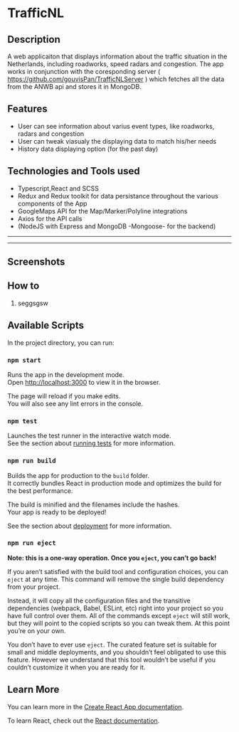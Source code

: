 # TrafficNL

## Description 

A web applicaiton that displays information about the traffic situation in the Netherlands, including roadworks, speed radars and congestion. The app works in  conjunction with the coresponding server ( https://github.com/gouvisPan/TrafficNLServer ) which fetches all the data from the ANWB api and stores it in MongoDB.


## Features
- User can see information about varius event types, like roadworks, radars and congestion
- User can tweak viasualy the displaying data to match his/her needs  
- History data displaying option (for the past day)


## Technologies and Tools used
- Typescript,React and SCSS 
- Redux and Redux toolkit for data persistance throughout the various components of the App
- GoogleMaps API for the Map/Marker/Polyline integrations
- Axios for the API calls
- (NodeJS with Express and MongoDB -Mongoose- for the backend)

---
---
## Screenshots


## How to

1) seggsgsw

## Available Scripts

In the project directory, you can run:

### `npm start`

Runs the app in the development mode.\
Open [http://localhost:3000](http://localhost:3000) to view it in the browser.

The page will reload if you make edits.\
You will also see any lint errors in the console.

### `npm test`

Launches the test runner in the interactive watch mode.\
See the section about [running tests](https://facebook.github.io/create-react-app/docs/running-tests) for more information.

### `npm run build`

Builds the app for production to the `build` folder.\
It correctly bundles React in production mode and optimizes the build for the best performance.

The build is minified and the filenames include the hashes.\
Your app is ready to be deployed!

See the section about [deployment](https://facebook.github.io/create-react-app/docs/deployment) for more information.

### `npm run eject`

**Note: this is a one-way operation. Once you `eject`, you can’t go back!**

If you aren’t satisfied with the build tool and configuration choices, you can `eject` at any time. This command will remove the single build dependency from your project.

Instead, it will copy all the configuration files and the transitive dependencies (webpack, Babel, ESLint, etc) right into your project so you have full control over them. All of the commands except `eject` will still work, but they will point to the copied scripts so you can tweak them. At this point you’re on your own.

You don’t have to ever use `eject`. The curated feature set is suitable for small and middle deployments, and you shouldn’t feel obligated to use this feature. However we understand that this tool wouldn’t be useful if you couldn’t customize it when you are ready for it.

## Learn More

You can learn more in the [Create React App documentation](https://facebook.github.io/create-react-app/docs/getting-started).

To learn React, check out the [React documentation](https://reactjs.org/).
